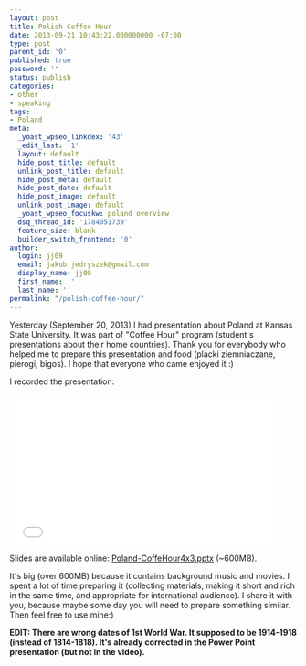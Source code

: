 ```yaml
---
layout: post
title: Polish Coffee Hour
date: 2013-09-21 10:43:22.000000000 -07:00
type: post
parent_id: '0'
published: true
password: ''
status: publish
categories:
- other
- speaking
tags:
- Poland
meta:
  _yoast_wpseo_linkdex: '43'
  _edit_last: '1'
  layout: default
  hide_post_title: default
  unlink_post_title: default
  hide_post_meta: default
  hide_post_date: default
  hide_post_image: default
  unlink_post_image: default
  _yoast_wpseo_focuskw: poland overview
  dsq_thread_id: '1784051739'
  feature_size: blank
  builder_switch_frontend: '0'
author:
  login: jj09
  email: jakub.jedryszek@gmail.com
  display_name: jj09
  first_name: ''
  last_name: ''
permalink: "/polish-coffee-hour/"
---
```

<p>Yesterday (September 20, 2013) I had presentation about Poland at Kansas State University. It was part of "Coffee Hour" program (student's presentations about their home countries). Thank you for everybody who helped me to prepare this presentation and food (placki ziemniaczane, pierogi, bigos). I hope that everyone who came enjoyed it :)</p>
<p>I recorded the presentation:</p>
<div><iframe src="//www.youtube.com/embed/C1mTlJMvRb4?feature=player_detailpage" width="470" height="264" frameborder="0" allowfullscreen="allowfullscreen"></iframe></div>
<p>Slides are available online: <a href="https://dl.dropboxusercontent.com/u/6623066/Poland-CoffeeHour4x3.pptx">Poland-CoffeHour4x3.pptx</a> (~600MB).</p>
<p>It's big (over 600MB) because it contains background music and movies. I spent a lot of time preparing it (collecting materials, making it short and rich in the same time, and appropriate for international audience). I share it with you, because maybe some day you will need to prepare something similar. Then feel free to use mine:)</p>
<p><strong>EDIT: There are wrong dates of 1st World War. It supposed to be 1914-1918 (instead of 1814-1818). It's already corrected in the Power Point presentation (but not in the video).</strong></p>
